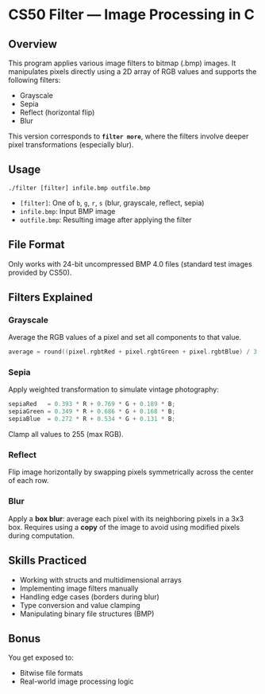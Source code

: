 # CS50 Filter — Image Processing in C

## Overview

This program applies various image filters to bitmap (.bmp) images. It manipulates pixels directly using a 2D array of RGB values and supports the following filters:

- Grayscale
- Sepia
- Reflect (horizontal flip)
- Blur

This version corresponds to **`filter more`**, where the filters involve deeper pixel transformations (especially blur).

## Usage

```
./filter [filter] infile.bmp outfile.bmp
```

- `[filter]`: One of `b`, `g`, `r`, `s` (blur, grayscale, reflect, sepia)
- `infile.bmp`: Input BMP image
- `outfile.bmp`: Resulting image after applying the filter

## File Format

Only works with 24-bit uncompressed BMP 4.0 files (standard test images provided by CS50).

## Filters Explained

### Grayscale

Average the RGB values of a pixel and set all components to that value.

```c
average = round((pixel.rgbtRed + pixel.rgbtGreen + pixel.rgbtBlue) / 3.0);
```

### Sepia

Apply weighted transformation to simulate vintage photography:

```c
sepiaRed   = 0.393 * R + 0.769 * G + 0.189 * B;
sepiaGreen = 0.349 * R + 0.686 * G + 0.168 * B;
sepiaBlue  = 0.272 * R + 0.534 * G + 0.131 * B;
```

Clamp all values to 255 (max RGB).

### Reflect

Flip image horizontally by swapping pixels symmetrically across the center of each row.

### Blur

Apply a **box blur**: average each pixel with its neighboring pixels in a 3x3 box. Requires using a **copy** of the image to avoid using modified pixels during computation.

## Skills Practiced

- Working with structs and multidimensional arrays
- Implementing image filters manually
- Handling edge cases (borders during blur)
- Type conversion and value clamping
- Manipulating binary file structures (BMP)

## Bonus

You get exposed to:
- Bitwise file formats
- Real-world image processing logic
